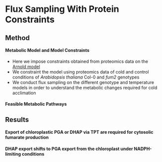 # Flux Sampling With Protein Constraints

## Method 

#### Metabolic Model and Model Constraints 
* Here we impose constraints obtained from proteomics data on the [Arnold model](https://www.ncbi.nlm.nih.gov/pubmed/24808102)
* We constraint the model using proteomics data of cold and control conditions of *Arabidopsis thaliana* Col-0 and *fum2* genotypes
* We conduct flux sampling on the different genotype and temperature models in order to understand the metabolic changes required for cold acclimation 

#### Feasible Metabolic Pathways 

## Results 

#### Export of chloroplastic PGA or DHAP via TPT are required for cytosolic fumarate production

#### DHAP export shifts to PGA export from the chloroplast under NADPH-limiting conditions 

